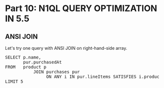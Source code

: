 # Part 10: N1QL QUERY OPTIMIZATION IN 5.5
  
## ANSI JOIN


Let's try one query with ANSI JOIN on right-hand-side array.

<pre id="example">
SELECT p.name,
       pur.purchasedAt
FROM   product p
       	   JOIN purchases pur
                ON ANY i IN pur.lineItems SATISFIES i.product = p.productId END
LIMIT 5
</pre>

